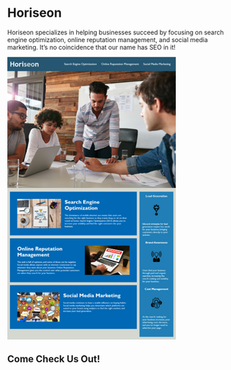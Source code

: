 # Horiseon
Horiseon specializes in helping businesses succeed by focusing on search engine optimization, online reputation management, and social media marketing. It’s no coincidence that our name has SEO in it!

![](Develop/assets/images/Horiseon.png)

## Come Check Us Out!
